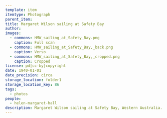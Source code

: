 ```yaml
---
template: item
itemtype: Photograph
parent_item: 
title: Margaret Wilson sailing at Safety Bay
author: 
images:
  - commons: HMW_sailing_at_Safety_Bay.png
    caption: Full scan
  - commons: HMW_sailing_at_Safety_Bay,_back.png
    caption: Verso
  - commons: HMW_sailing_at_Safety_Bay,_cropped.png
    caption: Cropped
license: pd|cc-by|copyright
date: 1940-01-01
date_precision: circa
storage_location: folder1
storage_location_key: 86
tags:
  - photos
people:
  - helen-margaret-hall
description: Margaret Wilson sailing at Safety Bay, Western Australia.
---
```

